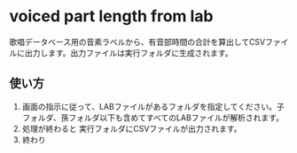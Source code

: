 # voiced part length from lab

歌唱データベース用の音素ラベルから、有音部時間の合計を算出してCSVファイルに出力します。出力ファイルは実行フォルダに生成されます。

## 使い方

1. 画面の指示に従って、LABファイルがあるフォルダを指定してください。子フォルダ、孫フォルダ以下も含めてすべてのLABファイルが解析されます。
1. 処理が終わると 実行フォルダにCSVファイルが出力されます。
1. 終わり

